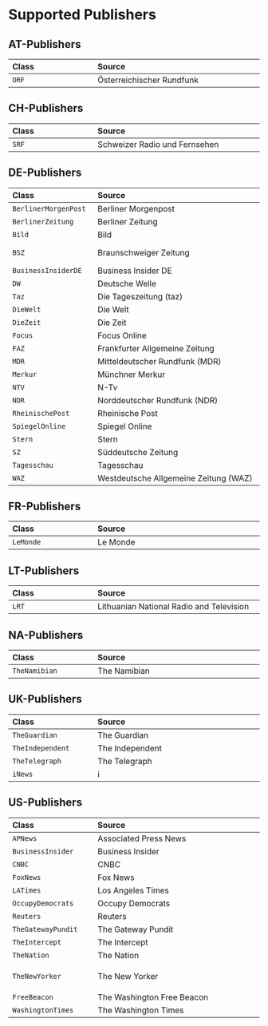 # Supported Publishers


## AT-Publishers

<table class="publishers at">
  <thead>
    <tr>
      <th>Class&#160;&#160;&#160;&#160;&#160;&#160;&#160;&#160;&#160;&#160;&#160;&#160;&#160;&#160;&#160;&#160;&#160;&#160;&#160;&#160;&#160;&#160;&#160;&#160;&#160;&#160;</th>
      <th>Source&#160;&#160;&#160;&#160;&#160;&#160;&#160;&#160;&#160;&#160;&#160;&#160;&#160;&#160;&#160;&#160;&#160;&#160;&#160;&#160;&#160;&#160;&#160;&#160;&#160;&#160;&#160;&#160;&#160;&#160;&#160;&#160;&#160;&#160;&#160;&#160;&#160;&#160;&#160;&#160;&#160;&#160;&#160;&#160;&#160;&#160;&#160;&#160;&#160;&#160;&#160;&#160;&#160;&#160;&#160;&#160;&#160;&#160;&#160;&#160;&#160;&#160;&#160;&#160;&#160;&#160;&#160;&#160;</th>
      <th>URL&#160;&#160;&#160;&#160;&#160;&#160;&#160;&#160;&#160;&#160;&#160;&#160;&#160;&#160;&#160;&#160;&#160;&#160;&#160;&#160;&#160;&#160;&#160;&#160;&#160;&#160;&#160;&#160;&#160;&#160;&#160;&#160;&#160;&#160;&#160;&#160;&#160;&#160;&#160;&#160;&#160;&#160;&#160;&#160;&#160;&#160;&#160;&#160;&#160;&#160;&#160;&#160;</th>
      <th>Missing&#160;Attributes</th>
      <th>Additional&#160;Attributes&#160;&#160;&#160;&#160;</th>
    </tr>
  </thead>
  <tbody>
    <tr>
      <td>
        <code>ORF</code>
      </td>
      <td>
        <div>&#214;sterreichischer Rundfunk</div>
      </td>
      <td>
        <a href="https://www.orf.at">
          <span>www.orf.at</span>
        </a>
      </td>
      <td>
        <code>topics</code>
      </td>
      <td>&#160;</td>
    </tr>
  </tbody>
</table>


## CH-Publishers

<table class="publishers ch">
  <thead>
    <tr>
      <th>Class&#160;&#160;&#160;&#160;&#160;&#160;&#160;&#160;&#160;&#160;&#160;&#160;&#160;&#160;&#160;&#160;&#160;&#160;&#160;&#160;&#160;&#160;&#160;&#160;&#160;&#160;</th>
      <th>Source&#160;&#160;&#160;&#160;&#160;&#160;&#160;&#160;&#160;&#160;&#160;&#160;&#160;&#160;&#160;&#160;&#160;&#160;&#160;&#160;&#160;&#160;&#160;&#160;&#160;&#160;&#160;&#160;&#160;&#160;&#160;&#160;&#160;&#160;&#160;&#160;&#160;&#160;&#160;&#160;&#160;&#160;&#160;&#160;&#160;&#160;&#160;&#160;&#160;&#160;&#160;&#160;&#160;&#160;&#160;&#160;&#160;&#160;&#160;&#160;&#160;&#160;&#160;&#160;&#160;&#160;&#160;&#160;</th>
      <th>URL&#160;&#160;&#160;&#160;&#160;&#160;&#160;&#160;&#160;&#160;&#160;&#160;&#160;&#160;&#160;&#160;&#160;&#160;&#160;&#160;&#160;&#160;&#160;&#160;&#160;&#160;&#160;&#160;&#160;&#160;&#160;&#160;&#160;&#160;&#160;&#160;&#160;&#160;&#160;&#160;&#160;&#160;&#160;&#160;&#160;&#160;&#160;&#160;&#160;&#160;&#160;&#160;</th>
      <th>Missing&#160;Attributes</th>
      <th>Additional&#160;Attributes&#160;&#160;&#160;&#160;</th>
    </tr>
  </thead>
  <tbody>
    <tr>
      <td>
        <code>SRF</code>
      </td>
      <td>
        <div>Schweizer Radio und Fernsehen</div>
      </td>
      <td>
        <a href="https://www.srf.ch/">
          <span>www.srf.ch</span>
        </a>
      </td>
      <td>
        <code>topics</code>
      </td>
      <td>&#160;</td>
    </tr>
  </tbody>
</table>


## DE-Publishers

<table class="publishers de">
  <thead>
    <tr>
      <th>Class&#160;&#160;&#160;&#160;&#160;&#160;&#160;&#160;&#160;&#160;&#160;&#160;&#160;&#160;&#160;&#160;&#160;&#160;&#160;&#160;&#160;&#160;&#160;&#160;&#160;&#160;</th>
      <th>Source&#160;&#160;&#160;&#160;&#160;&#160;&#160;&#160;&#160;&#160;&#160;&#160;&#160;&#160;&#160;&#160;&#160;&#160;&#160;&#160;&#160;&#160;&#160;&#160;&#160;&#160;&#160;&#160;&#160;&#160;&#160;&#160;&#160;&#160;&#160;&#160;&#160;&#160;&#160;&#160;&#160;&#160;&#160;&#160;&#160;&#160;&#160;&#160;&#160;&#160;&#160;&#160;&#160;&#160;&#160;&#160;&#160;&#160;&#160;&#160;&#160;&#160;&#160;&#160;&#160;&#160;&#160;&#160;</th>
      <th>URL&#160;&#160;&#160;&#160;&#160;&#160;&#160;&#160;&#160;&#160;&#160;&#160;&#160;&#160;&#160;&#160;&#160;&#160;&#160;&#160;&#160;&#160;&#160;&#160;&#160;&#160;&#160;&#160;&#160;&#160;&#160;&#160;&#160;&#160;&#160;&#160;&#160;&#160;&#160;&#160;&#160;&#160;&#160;&#160;&#160;&#160;&#160;&#160;&#160;&#160;&#160;&#160;</th>
      <th>Missing&#160;Attributes</th>
      <th>Additional&#160;Attributes&#160;&#160;&#160;&#160;</th>
    </tr>
  </thead>
  <tbody>
    <tr>
      <td>
        <code>BerlinerMorgenPost</code>
      </td>
      <td>
        <div>Berliner Morgenpost</div>
      </td>
      <td>
        <a href="https://www.morgenpost.de/">
          <span>www.morgenpost.de</span>
        </a>
      </td>
      <td>
        <code>topics</code>
      </td>
      <td>&#160;</td>
    </tr>
    <tr>
      <td>
        <code>BerlinerZeitung</code>
      </td>
      <td>
        <div>Berliner Zeitung</div>
      </td>
      <td>
        <a href="https://www.berliner-zeitung.de/">
          <span>www.berliner-zeitung.de</span>
        </a>
      </td>
      <td>&#160;</td>
      <td>&#160;</td>
    </tr>
    <tr>
      <td>
        <code>Bild</code>
      </td>
      <td>
        <div>Bild</div>
      </td>
      <td>
        <a href="https://www.bild.de/">
          <span>www.bild.de</span>
        </a>
      </td>
      <td>&#160;</td>
      <td>&#160;</td>
    </tr>
    <tr>
      <td>
        <code>BSZ</code>
      </td>
      <td>
        <div>Braunschweiger Zeitung</div>
      </td>
      <td>
        <a href="https://www.braunschweiger-zeitung.de/">
          <span>www.braunschweiger-zeitung.de</span>
        </a>
      </td>
      <td>&#160;</td>
      <td>&#160;</td>
    </tr>
    <tr>
      <td>
        <code>BusinessInsiderDE</code>
      </td>
      <td>
        <div>Business Insider DE</div>
      </td>
      <td>
        <a href="https://www.businessinsider.de/">
          <span>www.businessinsider.de</span>
        </a>
      </td>
      <td>&#160;</td>
      <td>&#160;</td>
    </tr>
    <tr>
      <td>
        <code>DW</code>
      </td>
      <td>
        <div>Deutsche Welle</div>
      </td>
      <td>
        <a href="https://www.dw.com/">
          <span>www.dw.com</span>
        </a>
      </td>
      <td>&#160;</td>
      <td>&#160;</td>
    </tr>
    <tr>
      <td>
        <code>Taz</code>
      </td>
      <td>
        <div>Die Tageszeitung (taz)</div>
      </td>
      <td>
        <a href="https://taz.de/">
          <span>taz.de</span>
        </a>
      </td>
      <td>&#160;</td>
      <td>&#160;</td>
    </tr>
    <tr>
      <td>
        <code>DieWelt</code>
      </td>
      <td>
        <div>Die Welt</div>
      </td>
      <td>
        <a href="https://www.welt.de/">
          <span>www.welt.de</span>
        </a>
      </td>
      <td>&#160;</td>
      <td>&#160;</td>
    </tr>
    <tr>
      <td>
        <code>DieZeit</code>
      </td>
      <td>
        <div>Die Zeit</div>
      </td>
      <td>
        <a href="https://www.zeit.de/">
          <span>www.zeit.de</span>
        </a>
      </td>
      <td>&#160;</td>
      <td>&#160;</td>
    </tr>
    <tr>
      <td>
        <code>Focus</code>
      </td>
      <td>
        <div>Focus Online</div>
      </td>
      <td>
        <a href="https://www.focus.de/">
          <span>www.focus.de</span>
        </a>
      </td>
      <td>&#160;</td>
      <td>&#160;</td>
    </tr>
    <tr>
      <td>
        <code>FAZ</code>
      </td>
      <td>
        <div>Frankfurter Allgemeine Zeitung</div>
      </td>
      <td>
        <a href="https://www.faz.net/">
          <span>www.faz.net</span>
        </a>
      </td>
      <td>&#160;</td>
      <td>&#160;</td>
    </tr>
    <tr>
      <td>
        <code>MDR</code>
      </td>
      <td>
        <div>Mitteldeutscher Rundfunk (MDR)</div>
      </td>
      <td>
        <a href="https://www.mdr.de/">
          <span>www.mdr.de</span>
        </a>
      </td>
      <td>&#160;</td>
      <td>&#160;</td>
    </tr>
    <tr>
      <td>
        <code>Merkur</code>
      </td>
      <td>
        <div>M&#252;nchner Merkur</div>
      </td>
      <td>
        <a href="https://www.merkur.de/">
          <span>www.merkur.de</span>
        </a>
      </td>
      <td>
        <code>topics</code>
      </td>
      <td>&#160;</td>
    </tr>
    <tr>
      <td>
        <code>NTV</code>
      </td>
      <td>
        <div>N-Tv</div>
      </td>
      <td>
        <a href="https://www.n-tv.de/">
          <span>www.n-tv.de</span>
        </a>
      </td>
      <td>&#160;</td>
      <td>&#160;</td>
    </tr>
    <tr>
      <td>
        <code>NDR</code>
      </td>
      <td>
        <div>Norddeutscher Rundfunk (NDR)</div>
      </td>
      <td>
        <a href="https://www.ndr.de/">
          <span>www.ndr.de</span>
        </a>
      </td>
      <td>&#160;</td>
      <td>&#160;</td>
    </tr>
    <tr>
      <td>
        <code>RheinischePost</code>
      </td>
      <td>
        <div>Rheinische Post</div>
      </td>
      <td>
        <a href="https://rp-online.de/">
          <span>rp-online.de</span>
        </a>
      </td>
      <td>&#160;</td>
      <td>&#160;</td>
    </tr>
    <tr>
      <td>
        <code>SpiegelOnline</code>
      </td>
      <td>
        <div>Spiegel Online</div>
      </td>
      <td>
        <a href="https://www.spiegel.de/">
          <span>www.spiegel.de</span>
        </a>
      </td>
      <td>&#160;</td>
      <td>&#160;</td>
    </tr>
    <tr>
      <td>
        <code>Stern</code>
      </td>
      <td>
        <div>Stern</div>
      </td>
      <td>
        <a href="https://www.stern.de/">
          <span>www.stern.de</span>
        </a>
      </td>
      <td>&#160;</td>
      <td>&#160;</td>
    </tr>
    <tr>
      <td>
        <code>SZ</code>
      </td>
      <td>
        <div>S&#252;ddeutsche Zeitung</div>
      </td>
      <td>
        <a href="https://www.sueddeutsche.de/">
          <span>www.sueddeutsche.de</span>
        </a>
      </td>
      <td>&#160;</td>
      <td>&#160;</td>
    </tr>
    <tr>
      <td>
        <code>Tagesschau</code>
      </td>
      <td>
        <div>Tagesschau</div>
      </td>
      <td>
        <a href="https://www.tagesschau.de/">
          <span>www.tagesschau.de</span>
        </a>
      </td>
      <td>&#160;</td>
      <td>&#160;</td>
    </tr>
    <tr>
      <td>
        <code>WAZ</code>
      </td>
      <td>
        <div>Westdeutsche Allgemeine Zeitung (WAZ)</div>
      </td>
      <td>
        <a href="https://www.waz.de/">
          <span>www.waz.de</span>
        </a>
      </td>
      <td>&#160;</td>
      <td>&#160;</td>
    </tr>
  </tbody>
</table>


## FR-Publishers

<table class="publishers fr">
  <thead>
    <tr>
      <th>Class&#160;&#160;&#160;&#160;&#160;&#160;&#160;&#160;&#160;&#160;&#160;&#160;&#160;&#160;&#160;&#160;&#160;&#160;&#160;&#160;&#160;&#160;&#160;&#160;&#160;&#160;</th>
      <th>Source&#160;&#160;&#160;&#160;&#160;&#160;&#160;&#160;&#160;&#160;&#160;&#160;&#160;&#160;&#160;&#160;&#160;&#160;&#160;&#160;&#160;&#160;&#160;&#160;&#160;&#160;&#160;&#160;&#160;&#160;&#160;&#160;&#160;&#160;&#160;&#160;&#160;&#160;&#160;&#160;&#160;&#160;&#160;&#160;&#160;&#160;&#160;&#160;&#160;&#160;&#160;&#160;&#160;&#160;&#160;&#160;&#160;&#160;&#160;&#160;&#160;&#160;&#160;&#160;&#160;&#160;&#160;&#160;</th>
      <th>URL&#160;&#160;&#160;&#160;&#160;&#160;&#160;&#160;&#160;&#160;&#160;&#160;&#160;&#160;&#160;&#160;&#160;&#160;&#160;&#160;&#160;&#160;&#160;&#160;&#160;&#160;&#160;&#160;&#160;&#160;&#160;&#160;&#160;&#160;&#160;&#160;&#160;&#160;&#160;&#160;&#160;&#160;&#160;&#160;&#160;&#160;&#160;&#160;&#160;&#160;&#160;&#160;</th>
      <th>Missing&#160;Attributes</th>
      <th>Additional&#160;Attributes&#160;&#160;&#160;&#160;</th>
    </tr>
  </thead>
  <tbody>
    <tr>
      <td>
        <code>LeMonde</code>
      </td>
      <td>
        <div>Le Monde</div>
      </td>
      <td>
        <a href="https://www.lemonde.fr/">
          <span>www.lemonde.fr</span>
        </a>
      </td>
      <td>&#160;</td>
      <td>&#160;</td>
    </tr>
  </tbody>
</table>


## LT-Publishers

<table class="publishers lt">
  <thead>
    <tr>
      <th>Class&#160;&#160;&#160;&#160;&#160;&#160;&#160;&#160;&#160;&#160;&#160;&#160;&#160;&#160;&#160;&#160;&#160;&#160;&#160;&#160;&#160;&#160;&#160;&#160;&#160;&#160;</th>
      <th>Source&#160;&#160;&#160;&#160;&#160;&#160;&#160;&#160;&#160;&#160;&#160;&#160;&#160;&#160;&#160;&#160;&#160;&#160;&#160;&#160;&#160;&#160;&#160;&#160;&#160;&#160;&#160;&#160;&#160;&#160;&#160;&#160;&#160;&#160;&#160;&#160;&#160;&#160;&#160;&#160;&#160;&#160;&#160;&#160;&#160;&#160;&#160;&#160;&#160;&#160;&#160;&#160;&#160;&#160;&#160;&#160;&#160;&#160;&#160;&#160;&#160;&#160;&#160;&#160;&#160;&#160;&#160;&#160;</th>
      <th>URL&#160;&#160;&#160;&#160;&#160;&#160;&#160;&#160;&#160;&#160;&#160;&#160;&#160;&#160;&#160;&#160;&#160;&#160;&#160;&#160;&#160;&#160;&#160;&#160;&#160;&#160;&#160;&#160;&#160;&#160;&#160;&#160;&#160;&#160;&#160;&#160;&#160;&#160;&#160;&#160;&#160;&#160;&#160;&#160;&#160;&#160;&#160;&#160;&#160;&#160;&#160;&#160;</th>
      <th>Missing&#160;Attributes</th>
      <th>Additional&#160;Attributes&#160;&#160;&#160;&#160;</th>
    </tr>
  </thead>
  <tbody>
    <tr>
      <td>
        <code>LRT</code>
      </td>
      <td>
        <div>Lithuanian National Radio and Television</div>
      </td>
      <td>
        <a href="https://www.lrt.lt">
          <span>www.lrt.lt</span>
        </a>
      </td>
      <td>&#160;</td>
      <td>&#160;</td>
    </tr>
  </tbody>
</table>


## NA-Publishers

<table class="publishers na">
  <thead>
    <tr>
      <th>Class&#160;&#160;&#160;&#160;&#160;&#160;&#160;&#160;&#160;&#160;&#160;&#160;&#160;&#160;&#160;&#160;&#160;&#160;&#160;&#160;&#160;&#160;&#160;&#160;&#160;&#160;</th>
      <th>Source&#160;&#160;&#160;&#160;&#160;&#160;&#160;&#160;&#160;&#160;&#160;&#160;&#160;&#160;&#160;&#160;&#160;&#160;&#160;&#160;&#160;&#160;&#160;&#160;&#160;&#160;&#160;&#160;&#160;&#160;&#160;&#160;&#160;&#160;&#160;&#160;&#160;&#160;&#160;&#160;&#160;&#160;&#160;&#160;&#160;&#160;&#160;&#160;&#160;&#160;&#160;&#160;&#160;&#160;&#160;&#160;&#160;&#160;&#160;&#160;&#160;&#160;&#160;&#160;&#160;&#160;&#160;&#160;</th>
      <th>URL&#160;&#160;&#160;&#160;&#160;&#160;&#160;&#160;&#160;&#160;&#160;&#160;&#160;&#160;&#160;&#160;&#160;&#160;&#160;&#160;&#160;&#160;&#160;&#160;&#160;&#160;&#160;&#160;&#160;&#160;&#160;&#160;&#160;&#160;&#160;&#160;&#160;&#160;&#160;&#160;&#160;&#160;&#160;&#160;&#160;&#160;&#160;&#160;&#160;&#160;&#160;&#160;</th>
      <th>Missing&#160;Attributes</th>
      <th>Additional&#160;Attributes&#160;&#160;&#160;&#160;</th>
    </tr>
  </thead>
  <tbody>
    <tr>
      <td>
        <code>TheNamibian</code>
      </td>
      <td>
        <div>The Namibian</div>
      </td>
      <td>
        <a href="https://www.namibian.com.na/">
          <span>www.namibian.com.na</span>
        </a>
      </td>
      <td>
        <code>topics</code>
      </td>
      <td>&#160;</td>
    </tr>
  </tbody>
</table>


## UK-Publishers

<table class="publishers uk">
  <thead>
    <tr>
      <th>Class&#160;&#160;&#160;&#160;&#160;&#160;&#160;&#160;&#160;&#160;&#160;&#160;&#160;&#160;&#160;&#160;&#160;&#160;&#160;&#160;&#160;&#160;&#160;&#160;&#160;&#160;</th>
      <th>Source&#160;&#160;&#160;&#160;&#160;&#160;&#160;&#160;&#160;&#160;&#160;&#160;&#160;&#160;&#160;&#160;&#160;&#160;&#160;&#160;&#160;&#160;&#160;&#160;&#160;&#160;&#160;&#160;&#160;&#160;&#160;&#160;&#160;&#160;&#160;&#160;&#160;&#160;&#160;&#160;&#160;&#160;&#160;&#160;&#160;&#160;&#160;&#160;&#160;&#160;&#160;&#160;&#160;&#160;&#160;&#160;&#160;&#160;&#160;&#160;&#160;&#160;&#160;&#160;&#160;&#160;&#160;&#160;</th>
      <th>URL&#160;&#160;&#160;&#160;&#160;&#160;&#160;&#160;&#160;&#160;&#160;&#160;&#160;&#160;&#160;&#160;&#160;&#160;&#160;&#160;&#160;&#160;&#160;&#160;&#160;&#160;&#160;&#160;&#160;&#160;&#160;&#160;&#160;&#160;&#160;&#160;&#160;&#160;&#160;&#160;&#160;&#160;&#160;&#160;&#160;&#160;&#160;&#160;&#160;&#160;&#160;&#160;</th>
      <th>Missing&#160;Attributes</th>
      <th>Additional&#160;Attributes&#160;&#160;&#160;&#160;</th>
    </tr>
  </thead>
  <tbody>
    <tr>
      <td>
        <code>TheGuardian</code>
      </td>
      <td>
        <div>The Guardian</div>
      </td>
      <td>
        <a href="https://www.theguardian.com/">
          <span>www.theguardian.com</span>
        </a>
      </td>
      <td>&#160;</td>
      <td>&#160;</td>
    </tr>
    <tr>
      <td>
        <code>TheIndependent</code>
      </td>
      <td>
        <div>The Independent</div>
      </td>
      <td>
        <a href="https://www.independent.co.uk/">
          <span>www.independent.co.uk</span>
        </a>
      </td>
      <td>&#160;</td>
      <td>&#160;</td>
    </tr>
    <tr>
      <td>
        <code>TheTelegraph</code>
      </td>
      <td>
        <div>The Telegraph</div>
      </td>
      <td>
        <a href="https://www.telegraph.co.uk/">
          <span>www.telegraph.co.uk</span>
        </a>
      </td>
      <td>&#160;</td>
      <td>&#160;</td>
    </tr>
    <tr>
      <td>
        <code>iNews</code>
      </td>
      <td>
        <div>i</div>
      </td>
      <td>
        <a href="https://inews.co.uk/">
          <span>inews.co.uk</span>
        </a>
      </td>
      <td>&#160;</td>
      <td>&#160;</td>
    </tr>
  </tbody>
</table>


## US-Publishers

<table class="publishers us">
  <thead>
    <tr>
      <th>Class&#160;&#160;&#160;&#160;&#160;&#160;&#160;&#160;&#160;&#160;&#160;&#160;&#160;&#160;&#160;&#160;&#160;&#160;&#160;&#160;&#160;&#160;&#160;&#160;&#160;&#160;</th>
      <th>Source&#160;&#160;&#160;&#160;&#160;&#160;&#160;&#160;&#160;&#160;&#160;&#160;&#160;&#160;&#160;&#160;&#160;&#160;&#160;&#160;&#160;&#160;&#160;&#160;&#160;&#160;&#160;&#160;&#160;&#160;&#160;&#160;&#160;&#160;&#160;&#160;&#160;&#160;&#160;&#160;&#160;&#160;&#160;&#160;&#160;&#160;&#160;&#160;&#160;&#160;&#160;&#160;&#160;&#160;&#160;&#160;&#160;&#160;&#160;&#160;&#160;&#160;&#160;&#160;&#160;&#160;&#160;&#160;</th>
      <th>URL&#160;&#160;&#160;&#160;&#160;&#160;&#160;&#160;&#160;&#160;&#160;&#160;&#160;&#160;&#160;&#160;&#160;&#160;&#160;&#160;&#160;&#160;&#160;&#160;&#160;&#160;&#160;&#160;&#160;&#160;&#160;&#160;&#160;&#160;&#160;&#160;&#160;&#160;&#160;&#160;&#160;&#160;&#160;&#160;&#160;&#160;&#160;&#160;&#160;&#160;&#160;&#160;</th>
      <th>Missing&#160;Attributes</th>
      <th>Additional&#160;Attributes&#160;&#160;&#160;&#160;</th>
    </tr>
  </thead>
  <tbody>
    <tr>
      <td>
        <code>APNews</code>
      </td>
      <td>
        <div>Associated Press News</div>
      </td>
      <td>
        <a href="https://apnews.com/">
          <span>apnews.com</span>
        </a>
      </td>
      <td>&#160;</td>
      <td>&#160;</td>
    </tr>
    <tr>
      <td>
        <code>BusinessInsider</code>
      </td>
      <td>
        <div>Business Insider</div>
      </td>
      <td>
        <a href="https://www.businessinsider.com/">
          <span>www.businessinsider.com</span>
        </a>
      </td>
      <td>&#160;</td>
      <td>&#160;</td>
    </tr>
    <tr>
      <td>
        <code>CNBC</code>
      </td>
      <td>
        <div>CNBC</div>
      </td>
      <td>
        <a href="https://www.cnbc.com/">
          <span>www.cnbc.com</span>
        </a>
      </td>
      <td>&#160;</td>
      <td>
        <code>key_points</code>
      </td>
    </tr>
    <tr>
      <td>
        <code>FoxNews</code>
      </td>
      <td>
        <div>Fox News</div>
      </td>
      <td>
        <a href="https://www.foxnews.com/">
          <span>www.foxnews.com</span>
        </a>
      </td>
      <td>&#160;</td>
      <td>&#160;</td>
    </tr>
    <tr>
      <td>
        <code>LATimes</code>
      </td>
      <td>
        <div>Los Angeles Times</div>
      </td>
      <td>
        <a href="https://www.latimes.com/">
          <span>www.latimes.com</span>
        </a>
      </td>
      <td>
        <code>topics</code>
      </td>
      <td>&#160;</td>
    </tr>
    <tr>
      <td>
        <code>OccupyDemocrats</code>
      </td>
      <td>
        <div>Occupy Democrats</div>
      </td>
      <td>
        <a href="https://occupydemocrats.com/">
          <span>occupydemocrats.com</span>
        </a>
      </td>
      <td>&#160;</td>
      <td>
        <code>description</code>
      </td>
    </tr>
    <tr>
      <td>
        <code>Reuters</code>
      </td>
      <td>
        <div>Reuters</div>
      </td>
      <td>
        <a href="https://www.reuters.com/">
          <span>www.reuters.com</span>
        </a>
      </td>
      <td>&#160;</td>
      <td>&#160;</td>
    </tr>
    <tr>
      <td>
        <code>TheGatewayPundit</code>
      </td>
      <td>
        <div>The Gateway Pundit</div>
      </td>
      <td>
        <a href="https://www.thegatewaypundit.com/">
          <span>www.thegatewaypundit.com</span>
        </a>
      </td>
      <td>
        <code>topics</code>
      </td>
      <td>&#160;</td>
    </tr>
    <tr>
      <td>
        <code>TheIntercept</code>
      </td>
      <td>
        <div>The Intercept</div>
      </td>
      <td>
        <a href="https://theintercept.com/">
          <span>theintercept.com</span>
        </a>
      </td>
      <td>&#160;</td>
      <td>&#160;</td>
    </tr>
    <tr>
      <td>
        <code>TheNation</code>
      </td>
      <td>
        <div>The Nation</div>
      </td>
      <td>
        <a href="https://www.thenation.com/">
          <span>www.thenation.com</span>
        </a>
      </td>
      <td>&#160;</td>
      <td>&#160;</td>
    </tr>
    <tr>
      <td>
        <code>TheNewYorker</code>
      </td>
      <td>
        <div>The New Yorker</div>
      </td>
      <td>
        <a href="https://www.newyorker.com/">
          <span>www.newyorker.com</span>
        </a>
      </td>
      <td>&#160;</td>
      <td>
        <code>alternative_description</code>
        <code>alternative_title</code>
        <code>description</code>
        <code>section</code>
      </td>
    </tr>
    <tr>
      <td>
        <code>FreeBeacon</code>
      </td>
      <td>
        <div>The Washington Free Beacon</div>
      </td>
      <td>
        <a href="https://freebeacon.com/">
          <span>freebeacon.com</span>
        </a>
      </td>
      <td>&#160;</td>
      <td>&#160;</td>
    </tr>
    <tr>
      <td>
        <code>WashingtonTimes</code>
      </td>
      <td>
        <div>The Washington Times</div>
      </td>
      <td>
        <a href="https://www.washingtontimes.com/">
          <span>www.washingtontimes.com</span>
        </a>
      </td>
      <td>
        <code>topics</code>
      </td>
      <td>&#160;</td>
    </tr>
  </tbody>
</table>
